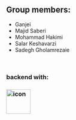 
<div class="group">
  <h2>Group members:</h2>
  <ul>
    <li>Ganjei</li>
    <li>Majid Saberi</li>
    <li>Mohammad Hakimi</li>
    <li>Salar Keshavarzi</li>
    <li>Sadegh Gholamrezaie</li>
  </ul>
</div>
<br>
<h3>backend with:<h3>
<img src="https://camo.githubusercontent.com/
acfdbb9e9d0e1be2c68dc2481bb736ba07189035640a758394ef83a155b8d5d7
/68747470733a2f2f74656368737461636b2d67656e657261746f722e76657263656c2e6170702f646a616e676f2d69636f6e2e737667"
 alt="icon" data-canonical-src="https://techstack-generator.vercel.app/django-icon.svg"
 style="max-width: 100%;" width="65" height="65">

